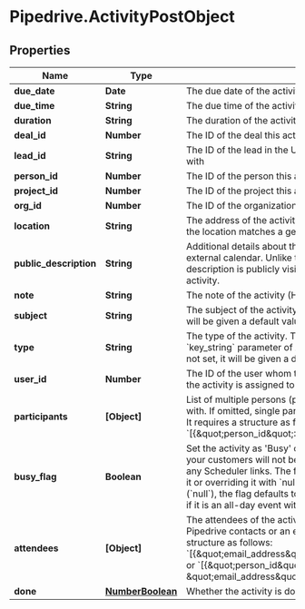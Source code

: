 # Pipedrive.ActivityPostObject

## Properties

Name | Type | Description | Notes
------------ | ------------- | ------------- | -------------
**due_date** | **Date** | The due date of the activity. Format: YYYY-MM-DD | [optional] 
**due_time** | **String** | The due time of the activity in UTC. Format: HH:MM | [optional] 
**duration** | **String** | The duration of the activity. Format: HH:MM | [optional] 
**deal_id** | **Number** | The ID of the deal this activity is associated with | [optional] 
**lead_id** | **String** | The ID of the lead in the UUID format this activity is associated with | [optional] 
**person_id** | **Number** | The ID of the person this activity is associated with | [optional] 
**project_id** | **Number** | The ID of the project this activity is associated with | [optional] 
**org_id** | **Number** | The ID of the organization this activity is associated with | [optional] 
**location** | **String** | The address of the activity. Pipedrive will automatically check if the location matches a geo-location on Google maps. | [optional] 
**public_description** | **String** | Additional details about the activity that is synced to your external calendar. Unlike the note added to the activity, the description is publicly visible to any guests added to the activity. | [optional] 
**note** | **String** | The note of the activity (HTML format) | [optional] 
**subject** | **String** | The subject of the activity. When value for subject is not set, it will be given a default value &#x60;Call&#x60;. | [optional] 
**type** | **String** | The type of the activity. This is in correlation with the &#x60;key_string&#x60; parameter of ActivityTypes. When value for type is not set, it will be given a default value &#x60;Call&#x60;. | [optional] 
**user_id** | **Number** | The ID of the user whom the activity is assigned to. If omitted, the activity is assigned to the authorized user. | [optional] 
**participants** | **[Object]** | List of multiple persons (participants) this activity is associated with. If omitted, single participant from &#x60;person_id&#x60; field is used. It requires a structure as follows: &#x60;[{\&quot;person_id\&quot;:1,\&quot;primary_flag\&quot;:true}]&#x60; | [optional] 
**busy_flag** | **Boolean** | Set the activity as &#39;Busy&#39; or &#39;Free&#39;. If the flag is set to &#x60;true&#x60;, your customers will not be able to book that time slot through any Scheduler links. The flag can also be unset by never setting it or overriding it with &#x60;null&#x60;. When the value of the flag is unset (&#x60;null&#x60;), the flag defaults to &#39;Busy&#39; if it has a time set, and &#39;Free&#39; if it is an all-day event without specified time. | [optional] 
**attendees** | **[Object]** | The attendees of the activity. This can be either your existing Pipedrive contacts or an external email address. It requires a structure as follows: &#x60;[{\&quot;email_address\&quot;:\&quot;mail@example.org\&quot;}]&#x60; or &#x60;[{\&quot;person_id\&quot;:1, \&quot;email_address\&quot;:\&quot;mail@example.org\&quot;}]&#x60; | [optional] 
**done** | [**NumberBoolean**](NumberBoolean.md) | Whether the activity is done or not. 0 &#x3D; Not done, 1 &#x3D; Done | [optional] 


